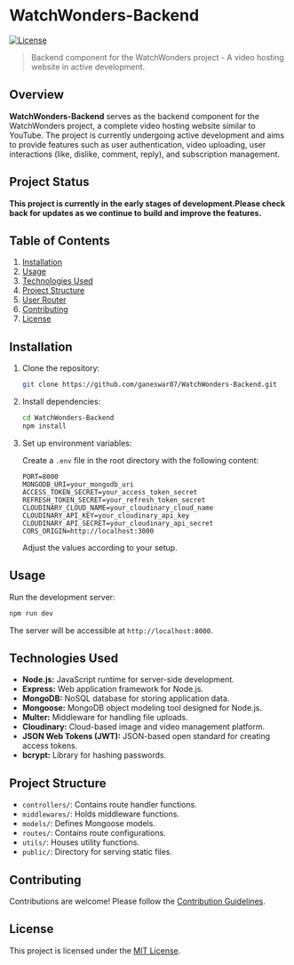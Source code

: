 # WatchWonders-Backend

[![License](https://img.shields.io/badge/license-MIT-blue.svg)](LICENSE.md)

> Backend component for the WatchWonders project - A video hosting website in active development.

## Overview

**WatchWonders-Backend** serves as the backend component for the WatchWonders project, a complete video hosting website similar to YouTube. The project is currently undergoing active development and aims to provide features such as user authentication, video uploading, user interactions (like, dislike, comment, reply), and subscription management.

## Project Status

**This project is currently in the early stages of development.Please check back for updates as we continue to build and improve the features.**

## Table of Contents

1. [Installation](#installation)
2. [Usage](#usage)
3. [Technologies Used](#technologies-used)
4. [Project Structure](#project-structure)
5. [User Router](#user-router)
6. [Contributing](#contributing)
7. [License](#license)

## Installation

1. Clone the repository:

   ```bash
   git clone https://github.com/ganeswar07/WatchWonders-Backend.git
   ```

2. Install dependencies:

   ```bash
   cd WatchWonders-Backend
   npm install
   ```

3. Set up environment variables:

   Create a `.env` file in the root directory with the following content:

   ```env
   PORT=8000
   MONGODB_URI=your_mongodb_uri
   ACCESS_TOKEN_SECRET=your_access_token_secret
   REFRESH_TOKEN_SECRET=your_refresh_token_secret
   CLOUDINARY_CLOUD_NAME=your_cloudinary_cloud_name
   CLOUDINARY_API_KEY=your_cloudinary_api_key
   CLOUDINARY_API_SECRET=your_cloudinary_api_secret
   CORS_ORIGIN=http://localhost:3000
   ```

   Adjust the values according to your setup.

## Usage

Run the development server:

```bash
npm run dev
```

The server will be accessible at `http://localhost:8000`.

## Technologies Used

- **Node.js:** JavaScript runtime for server-side development.
- **Express:** Web application framework for Node.js.
- **MongoDB:** NoSQL database for storing application data.
- **Mongoose:** MongoDB object modeling tool designed for Node.js.
- **Multer:** Middleware for handling file uploads.
- **Cloudinary:** Cloud-based image and video management platform.
- **JSON Web Tokens (JWT):** JSON-based open standard for creating access tokens.
- **bcrypt:** Library for hashing passwords.


## Project Structure

- `controllers/`: Contains route handler functions.
- `middlewares/`: Holds middleware functions.
- `models/`: Defines Mongoose models.
- `routes/`: Contains route configurations.
- `utils/`: Houses utility functions.
- `public/`: Directory for serving static files.

## Contributing

Contributions are welcome! Please follow the [Contribution Guidelines](CONTRIBUTING.md).

## License

This project is licensed under the [MIT License](LICENSE).

